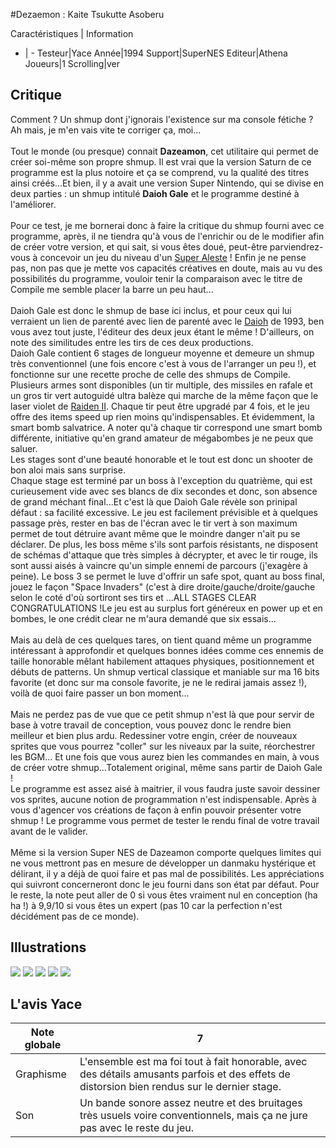 #Dezaemon : Kaite Tsukutte Asoberu

Caractéristiques | Information
- | -
Testeur|Yace
Année|1994
Support|SuperNES
Editeur|Athena
Joueurs|1
Scrolling|ver

## Critique
Comment ? Un shmup dont j'ignorais l'existence sur ma console fétiche ? Ah mais, je m'en vais vite te corriger ça, moi...<br/><br/>Tout le monde (ou presque) connait <b>Dazeamon</b>, cet utilitaire qui permet de créer soi-même son propre shmup. Il est vrai que la version Saturn de ce programme est la plus notoire et ça se comprend, vu la qualité des titres ainsi créés...Et bien, il y a avait une version Super Nintendo, qui se divise en deux parties : un shmup intitulé <b>Daioh Gale</b> et le programme destiné à l'améliorer.<br/><br/>Pour ce test, je me bornerai donc à faire la critique du shmup fourni avec ce programme, après, il ne tiendra qu'à vous de l'enrichir ou de le modifier afin de créer votre version, et qui sait, si vous êtes doué, peut-être parviendrez-vous à concevoir un jeu du niveau d'un <a href="index.php?page=fiche&id=114">Super Aleste</a> !  Enfin je ne pense pas, non pas que je mette vos capacités créatives en doute, mais au vu des possibilités du programme, vouloir tenir la comparaison avec le titre de Compile me semble placer la barre un peu haut...<br/><br/>Daioh Gale est donc le shmup de base ici inclus, et pour ceux qui lui verraient un lien de parenté avec lien de parenté avec le <a href="index.php?page=fiche&id=300">Daioh</a> de 1993, ben vous avez tout juste, l'éditeur des deux jeux étant le même ! D'ailleurs, on note des similitudes entre les tirs de ces deux productions.<br/>Daioh Gale contient 6 stages de longueur moyenne et demeure un shmup très conventionnel (une fois encore c'est à vous de l'arranger un peu !), et fonctionne sur une recette proche de celle des shmups de Compile. Plusieurs armes sont disponibles (un tir multiple, des missiles en rafale et un gros tir vert autoguidé ultra balèze qui marche de la même façon que le laser violet de <a href="index.php?page=fiche&id=1346">Raiden II</a>. Chaque tir peut être upgradé par 4 fois, et le jeu offre des items speed up rien moins qu'indispensables. Et évidemment, la smart bomb salvatrice. A noter qu'à chaque tir correspond une smart bomb différente, initiative qu'en grand amateur de mégabombes je ne peux que saluer.<br/> Les stages sont d'une beauté honorable et le tout est donc un shooter de bon aloi mais sans surprise. <br/>Chaque stage est terminé par un boss à l'exception du quatrième, qui est curieusement vide avec ses blancs de dix secondes et donc, son absence de grand méchant final...Et c'est là que Daioh Gale révèle son prinipal défaut : sa facilité excessive. Le jeu est facilement prévisible et à quelques passage près, rester en bas de l'écran avec le tir vert à son maximum permet de tout détruire avant même que le moindre danger n'ait pu se déclarer. De plus, les boss même s'ils sont parfois résistants, ne disposent de schémas d'attaque que très simples à décrypter, et avec le tir rouge, ils sont aussi aisés à vaincre qu'un simple ennemi de parcours (j'exagère à peine). Le boss 3 se permet le luve d'offrir un safe spot, quant au boss final, jouez le façon "Space Invaders" (c'est à dire droite/gauche/droite/gauche selon le coté d'où sortiront ses tirs et ...ALL STAGES CLEAR CONGRATULATIONS !Le jeu est au surplus fort généreux en power up et en bombes, le one crédit clear ne m'aura demandé que six essais...<br/><br/>Mais au delà de ces quelques tares, on tient quand même un programme intéressant à approfondir et quelques bonnes idées comme ces ennemis  de taille honorable mêlant habilement attaques physiques, positionnement et débuts de patterns. Un shmup vertical classique et maniable sur ma 16 bits favorite (et donc sur ma console favorite, je ne le redirai jamais assez !), voilà de quoi faire passer un bon moment...<br/><br/>Mais ne perdez pas de vue que ce petit shmup n'est là que pour servir de base à votre travail de conception, vous pouvez donc le rendre bien meilleur et bien plus ardu. Redessiner votre engin, créer de nouveaux sprites que vous pourrez "coller" sur les niveaux par la suite, réorchestrer les BGM... Et une fois que vous aurez bien les commandes en main, à vous de créer votre shmup...Totalement original, même sans partir de Daioh Gale !<br/>Le programme est assez aisé à maitrier, il vous faudra juste savoir dessiner vos sprites, aucune notion de programmation n'est indispensable. Après à vous d'agencer vos créations de façon à enfin pouvoir présenter votre shmup ! Le programme vous permet de tester le rendu final de votre travail avant de le valider.<br/><br/>Même si la version Super NES de Dazeamon comporte quelques limites qui ne vous mettront pas en mesure de développer un danmaku hystérique et délirant, il y a déjà de quoi faire et pas mal de possibilités. Les appréciations qui suivront concerneront donc le jeu fourni dans son état par défaut. Pour le reste, la note peut aller de 0 si vous êtes vraiment nul en conception (ha ha !) à 9,9/10 si vous êtes un expert (pas 10 car la perfection n'est décidément pas de ce monde).

## Illustrations
![](http://www.shmup.com/images/thumbs/img_fiche_1_1382.png)
![](http://www.shmup.com/images/thumbs/img_fiche_2_1382.png)
![](http://www.shmup.com/images/thumbs/img_fiche_3_1382.png)
![](http://www.shmup.com/images/thumbs/img_fiche_4_1382.png)
![](http://www.shmup.com/images/thumbs/img_fiche_5_1382.png)

## L'avis Yace
Note globale|7
-|-
Graphisme|L'ensemble est ma foi tout à fait honorable, avec des détails amusants parfois et des effets de distorsion bien rendus sur le dernier stage.
Son|Un bande sonore assez neutre et des bruitages très usuels voire conventionnels, mais ça ne jure pas avec le reste du jeu.
